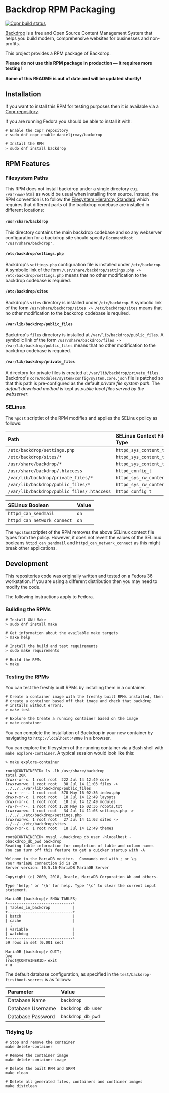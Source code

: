 # Backdrop RPM Packaging #

[![Copr build
status](https://copr.fedorainfracloud.org/coprs/danieljrmay/backdrop/package/backdrop/status_image/last_build.png)](https://copr.fedorainfracloud.org/coprs/danieljrmay/backdrop/package/backdrop/)

[Backdrop](https://backdropcms.org/) is a free and Open Source Content
Management System that helps you build modern, comprehensive websites
for businesses and non-profits.

This project provides a RPM package of Backdrop.

**Please do not use this RPM package in production — it requires more
testing!**

**Some of this README is out of date and will be updated shortly!**

## Installation ##

If you want to install this RPM for testing purposes then it is
available via a [Copr
repository](https://copr.fedorainfracloud.org/coprs/danieljrmay/backdrop/package/backdrop/).

If you are running Fedora you should be able to install it with:

```
# Enable the Copr repository
> sudo dnf copr enable danieljrmay/backdrop

# Install the RPM
> sudo dnf install backdrop
```

## RPM Features ##

### Filesystem Paths ###

This RPM does not install backdrop under a single directory
e.g. `/var/www/html` as would be usual when installing from
source. Instead, the RPM convention is to follow the [Filesystem
Hierarchy Standard](https://refspecs.linuxfoundation.org/fhs.shtml)
which requires that different parts of the backdrop codebase are
installed in different locations:

#### `/usr/share/backdrop` ####

This directory contains the main backdrop codebase and so any
webserver configuration for a backdrop site should specify
`DocumentRoot "/usr/share/backdrop"`.

#### `/etc/backdrop/settings.php` ####

Backdrop's `settings.php` configuration file is installed under
`/etc/backdrop`. A symbolic link of the form
`/usr/share/backdrop/settings.php -> /etc/backdrop/settings.php` means
that no other modification to the backdrop codebase is required.

#### `/etc/backdrop/sites` ####

Backdrop's `sites` directory is installed under `/etc/backdrop`. A
symbolic link of the form `/usr/share/backdrop/sites ->
/etc/backdrop/sites` means that no other modification to the backdrop
codebase is required.

#### `/var/lib/backdrop/public_files` ####

Backdrop's `files` directory is installed at `/var/lib/backdrop/public_files`. A
symbolic link of the form `/usr/share/backdrop/files ->
/var/lib/backdrop/public_files` means that no other modification to the backdrop
codebase is required.

#### `/var/lib/backdrop/private_files` ####

A directory for private files is created at
`/var/lib/backdrop/private_files`. Backdrop's
`core/modules/system/config/system.core.json` file is patched so that
this path is pre-configured as the default *private file system
path*. The *default download method* is kept as *public local files
served by the webserver*.

### SELinux ###

The `%post` scriptlet of the RPM modifies and applies the SELinux
policy as follows:

| Path                                       | SELinux Context File Type |
|:-------------------------------------------|:--------------------------|
| `/etc/backdrop/settings.php`               | `httpd_sys_content_t`     |
| `/etc/backdrop/sites/*`                    | `httpd_sys_content_t`     |
| `/usr/share/backdrop/*`                    | `httpd_sys_content_t`     |
| `/usr/share/backdrop/.htaccess`            | `httpd_config_t`          |
| `/var/lib/backdrop/private_files/*`        | `httpd_sys_rw_content_t`  |
| `/var/lib/backdrop/public_files/*`         | `httpd_sys_rw_content_t`  |
| `/var/lib/backdrop/public_files/.htaccess` | `httpd_config_t`          |

| SELinux Boolean             | Value |
|:----------------------------|:------|
| `httpd_can_sendmail`        | `on`  |
| `httpd_can_network_connect` | `on`  |

The `%postun`scriptlet of the RPM removes the above SELinux context
file types from the policy. However, it does not revert the values of the
SELinux booleans `httpd_can_sendmail` and `httpd_can_network_connect`
as this might break other applications.

## Development ##

This repositories code was originally written and tested on a Fedora
36 workstation. If you are using a different distribution then you may
need to modify the code.

The following instructions apply to Fedora.

### Building the RPMs ###

```
# Install GNU Make 
> sudo dnf install make

# Get information about the available make targets
> make help

# Install the build and test requirements
> sudo make requirements

# Build the RPMs
> make
```

### Testing the RPMs ###

You can test the freshly built RPMs by installing them in a container.
 
```
# Create a container image with the freshly built RPMs installed, then
# create a container based off that image and check that backdrop
# installs without errors.
> make test

# Explore the Create a running container based on the image
> make container
```

You can complete the installation of Backdrop in your new
container by navigating to `http://localhost:48080` in a browser.

You can explore the filesystem of the running container via a Bash
shell with `make explore-container`. A typical session would look like
this:

```
> make explore-container

root@CONTAINERID> ls -lh /usr/share/backdrop
total 20K
drwxr-xr-x. 1 root root  222 Jul 14 12:49 core
lrwxrwxrwx. 1 root root   38 Jul 14 11:03 files -> ../../../var/lib/backdrop/public_files
-rw-r--r--. 1 root root  578 May 16 02:36 index.php
drwxr-xr-x. 1 root root   18 Jul 14 12:49 layouts
drwxr-xr-x. 1 root root   18 Jul 14 12:49 modules
-rw-r--r--. 1 root root 1.2K May 16 02:36 robots.txt
lrwxrwxrwx. 1 root root   34 Jul 14 11:03 settings.php -> ../../../etc/backdrop/settings.php
lrwxrwxrwx. 1 root root   27 Jul 14 11:03 sites -> ../../../etc/backdrop/sites
drwxr-xr-x. 1 root root   18 Jul 14 12:49 themes

root@CONTAINERID> mysql -ubackdrop_db_user -hlocalhost -pbackdrop_db_pwd backdrop
Reading table information for completion of table and column names
You can turn off this feature to get a quicker startup with -A

Welcome to the MariaDB monitor.  Commands end with ; or \g.
Your MariaDB connection id is 20
Server version: 10.5.16-MariaDB MariaDB Server

Copyright (c) 2000, 2018, Oracle, MariaDB Corporation Ab and others.

Type 'help;' or '\h' for help. Type '\c' to clear the current input statement.

MariaDB [backdrop]> SHOW TABLES;
+-----------------------------+
| Tables_in_backdrop          |
+-----------------------------+
| batch                       |
| cache                       |
  ⋮
| variable                    |
| watchdog                    |
+-----------------------------+
59 rows in set (0.001 sec)

MariaDB [backdrop]> QUIT;
Bye
[root@CONTAINERID> exit
> ▮
```

The default database configuration, as specified in the
`test/backdrop-firstboot.secrets` is as follows:

| Parameter         | Value              |
|:------------------|:-------------------|
| Database Name     | `backdrop`         |
| Database Username | `backdrop_db_user` |
| Database Password | `backdrop_db_pwd`  |

### Tidying Up ###

```shell
# Stop and remove the container
make delete-container

# Remove the container image
make delete-container-image

# Delete the built RPM and SRPM
make clean

# Delete all generated files, containers and container images
make distclean
```
